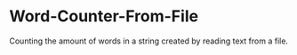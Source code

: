 # Word-Counter-From-File
Counting the amount of words in a string created by reading text from a file.
